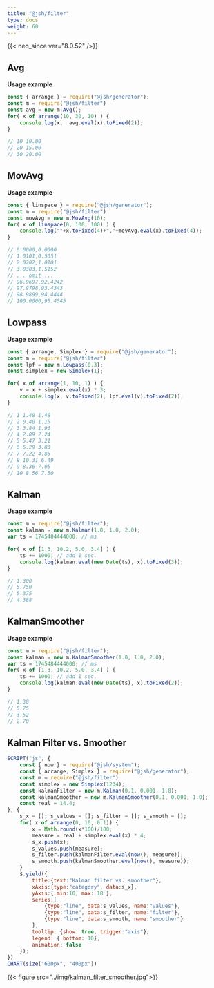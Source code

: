 ```yaml
---
title: "@jsh/filter"
type: docs
weight: 60
---
```


{{< neo_since ver="8.0.52" />}}

## Avg

**Usage example**

```js {linenos=table,linenostart=1}
const { arrange } = require("@jsh/generator");
const m = require("@jsh/filter")
const avg = new m.Avg();
for( x of arrange(10, 30, 10) ) {
    console.log(x,  avg.eval(x).toFixed(2));
}

// 10 10.00
// 20 15.00
// 30 20.00
```

## MovAvg

**Usage example**

```js {linenos=table,linenostart=1}
const { linspace } = require("@jsh/generator");
const m = require("@jsh/filter")
const movAvg = new m.MovAvg(10);
for( x of linspace(0, 100, 100) ) {
    console.log(""+x.toFixed(4)+","+movAvg.eval(x).toFixed(4));
}

// 0.0000,0.0000
// 1.0101,0.5051
// 2.0202,1.0101
// 3.0303,1.5152
// ... omit ...
// 96.9697,92.4242
// 97.9798,93.4343
// 98.9899,94.4444
// 100.0000,95.4545
```

## Lowpass

**Usage example**

```js {linenos=table,linenostart=1}
const { arrange, Simplex } = require("@jsh/generator");
const m = require("@jsh/filter")
const lpf = new m.Lowpass(0.3);
const simplex = new Simplex(1);

for( x of arrange(1, 10, 1) ) {
    v = x + simplex.eval(x) * 3;
    console.log(x, v.toFixed(2), lpf.eval(v).toFixed(2));
}

// 1 1.48 1.48
// 2 0.40 1.15
// 3 3.84 1.96
// 4 2.89 2.24
// 5 5.47 3.21
// 6 5.29 3.83
// 7 7.22 4.85
// 8 10.31 6.49
// 9 8.36 7.05
// 10 8.56 7.50
```

## Kalman

**Usage example**

```js {linenos=table,linenostart=1}
const m = require("@jsh/filter");
const kalman = new m.Kalman(1.0, 1.0, 2.0);
var ts = 1745484444000; // ms

for( x of [1.3, 10.2, 5.0, 3.4] ) {
    ts += 1000; // add 1 sec.
    console.log(kalman.eval(new Date(ts), x).toFixed(3));
}

// 1.300
// 5.750
// 5.375
// 4.388
```

## KalmanSmoother

**Usage example**

```js {linenos=table,linenostart=1}
const m = require("@jsh/filter");
const kalman = new m.KalmanSmoother(1.0, 1.0, 2.0);
var ts = 1745484444000; // ms
for( x of [1.3, 10.2, 5.0, 3.4] ) {
    ts += 1000; // add 1 sec.
    console.log(kalman.eval(new Date(ts), x).toFixed(2));
}

// 1.30
// 5.75
// 3.52
// 2.70
```

## Kalman Filter vs. Smoother

```js
SCRIPT("js", {
    const { now } = require("@jsh/system");
    const { arrange, Simplex } = require("@jsh/generator");
    const m = require("@jsh/filter")
    const simplex = new Simplex(1234);
    const kalmanFilter = new m.Kalman(0.1, 0.001, 1.0);
    const kalmanSmoother = new m.KalmanSmoother(0.1, 0.001, 1.0);
    const real = 14.4;
}, {
    s_x = []; s_values = []; s_filter = []; s_smooth = [];
    for( x of arrange(0, 10, 0.1)) {
        x = Math.round(x*100)/100;
        measure = real + simplex.eval(x) * 4;
        s_x.push(x);
        s_values.push(measure);
        s_filter.push(kalmanFilter.eval(now(), measure));
        s_smooth.push(kalmanSmoother.eval(now(), measure));
    }
    $.yield({
        title:{text:"Kalman filter vs. smoother"},
        xAxis:{type:"category", data:s_x},
        yAxis:{ min:10, max: 18 },
        series:[
            {type:"line", data:s_values, name:"values"},
            {type:"line", data:s_filter, name:"filter"},
            {type:"line", data:s_smooth, name:"smoother"}
        ],
        tooltip: {show: true, trigger:"axis"},
        legend: { bottom: 10},
        animation: false
    });
})
CHART(size("600px", "400px"))
```

{{< figure src="../img/kalman_filter_smoother.jpg">}}